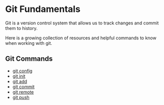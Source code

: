 # Git Fundamentals

Git is a version control system that allows us to track changes and commit them to history.

Here is a growing collection of resources and helpful commands to know when working with git.

## Git Commands
- [git config](./Commands/config.md)
- [git init](./Commands/init.md)
- [git add](./Commands/Add.md)
- [git commit](./Commands/Commmit.md)
- [git remote](./Commands/Remote.md)
- [git push](./Commands/Push.md)